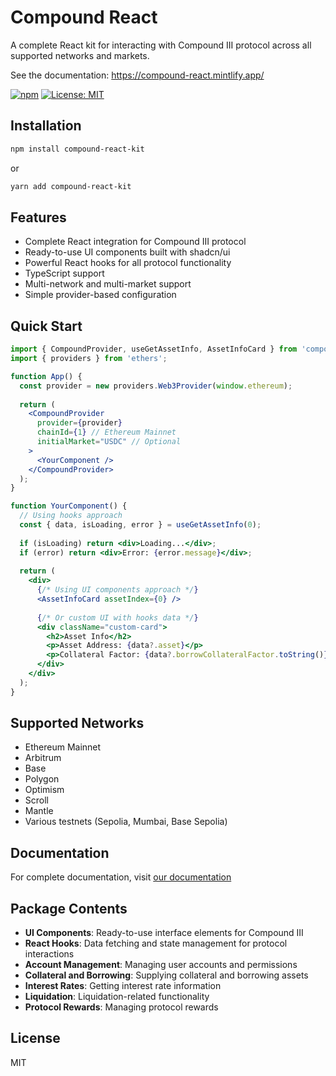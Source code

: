 # Compound React

A complete React kit for interacting with Compound III protocol across all supported networks and markets.

See the documentation: https://compound-react.mintlify.app/

[![npm](https://img.shields.io/npm/v/compound-react-kit)](https://www.npmjs.com/package/compound-react-kit)
[![License: MIT](https://img.shields.io/badge/License-MIT-blue.svg)](https://opensource.org/licenses/MIT)

## Installation

```bash
npm install compound-react-kit
```

or

```bash
yarn add compound-react-kit
```

## Features

- Complete React integration for Compound III protocol
- Ready-to-use UI components built with shadcn/ui
- Powerful React hooks for all protocol functionality
- TypeScript support
- Multi-network and multi-market support
- Simple provider-based configuration

## Quick Start

```jsx
import { CompoundProvider, useGetAssetInfo, AssetInfoCard } from 'compound-react-kit';
import { providers } from 'ethers';

function App() {
  const provider = new providers.Web3Provider(window.ethereum);
  
  return (
    <CompoundProvider 
      provider={provider}
      chainId={1} // Ethereum Mainnet
      initialMarket="USDC" // Optional
    >
      <YourComponent />
    </CompoundProvider>
  );
}

function YourComponent() {
  // Using hooks approach
  const { data, isLoading, error } = useGetAssetInfo(0);
  
  if (isLoading) return <div>Loading...</div>;
  if (error) return <div>Error: {error.message}</div>;
  
  return (
    <div>
      {/* Using UI components approach */}
      <AssetInfoCard assetIndex={0} />
      
      {/* Or custom UI with hooks data */}
      <div className="custom-card">
        <h2>Asset Info</h2>
        <p>Asset Address: {data?.asset}</p>
        <p>Collateral Factor: {data?.borrowCollateralFactor.toString()}</p>
      </div>
    </div>
  );
}
```

## Supported Networks

- Ethereum Mainnet
- Arbitrum
- Base
- Polygon
- Optimism
- Scroll
- Mantle
- Various testnets (Sepolia, Mumbai, Base Sepolia)


## Documentation

For complete documentation, visit [our documentation](https://compound-react.mintlify.app/) <!-- Replace with actual docs URL when available -->

## Package Contents

- **UI Components**: Ready-to-use interface elements for Compound III
- **React Hooks**: Data fetching and state management for protocol interactions
- **Account Management**: Managing user accounts and permissions
- **Collateral and Borrowing**: Supplying collateral and borrowing assets
- **Interest Rates**: Getting interest rate information
- **Liquidation**: Liquidation-related functionality
- **Protocol Rewards**: Managing protocol rewards

## License

MIT 
